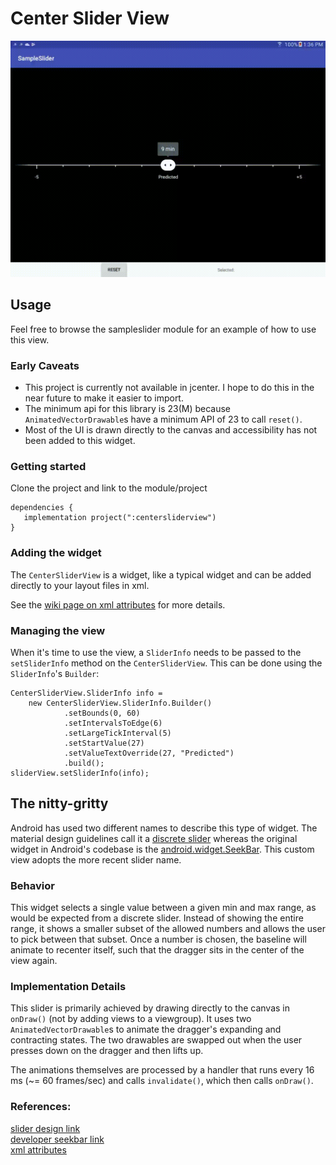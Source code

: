 
# Center Slider View

![Demo Gif](./doc_files/slider_demo.gif)

## Usage

Feel free to browse the sampleslider module for an example of how to use this view.

### Early Caveats
* This project is currently not available in jcenter.  I hope to do this in the near
future to make it easier to import.
* The minimum api for this library is 23(M) because `AnimatedVectorDrawable`s have
a minimum API of 23 to call `reset()`.
* Most of the UI is drawn directly to the canvas and accessibility has not been added
to this widget.

### Getting started

Clone the project and link to the module/project

```
dependencies {
   implementation project(":centersliderview")
}
```

### Adding the widget

The `CenterSliderView` is a widget, like a typical widget and can be added directly to
your layout files in xml.

See the [wiki page on xml attributes][3] for more details.

### Managing the view

When it's time to use the view, a `SliderInfo` needs to be passed to the `setSliderInfo`
method on the `CenterSliderView`.  This can be done using the `SliderInfo`'s `Builder`:

```
CenterSliderView.SliderInfo info =
    new CenterSliderView.SliderInfo.Builder()
            .setBounds(0, 60)
            .setIntervalsToEdge(6)
            .setLargeTickInterval(5)
            .setStartValue(27)
            .setValueTextOverride(27, "Predicted")
            .build();
sliderView.setSliderInfo(info);
```

## The nitty-gritty

Android has used two different names to describe this type of widget.  The material design
guidelines call it a [discrete slider][1] whereas the original widget in Android's codebase
is the [android.widget.SeekBar][2].  This custom view adopts the more recent slider name.

### Behavior

This widget selects a single value between a given min and max range, as would be expected
from a discrete slider.  Instead of showing the entire range, it shows a smaller subset
of the allowed numbers and allows the user to pick between that subset.  Once a number is
chosen, the baseline will animate to recenter itself, such that the dragger sits in the
center of the view again.

### Implementation Details

This slider is primarily achieved by drawing directly to the canvas in `onDraw()` (not by
adding views to a viewgroup).  It uses two `AnimatedVectorDrawable`s to animate the 
dragger's expanding and contracting states.  The two drawables are swapped out when the
user presses down on the dragger and then lifts up.

The animations themselves are processed by a handler that runs every 16 ms
(~= 60 frames/sec) and calls `invalidate()`, which then calls `onDraw()`.

### References:

[slider design link][1]  
[developer seekbar link][2]  
[xml attributes][3]

[1]: https://material.io/guidelines/components/sliders.html
[2]: https://developer.android.com/reference/android/widget/SeekBar.html
[3]: https://github.com/postmates/centersliderview-android/wiki/XML-attributes